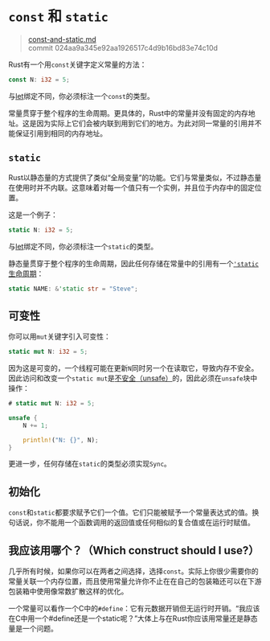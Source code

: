 # `const` 和 `static`

> [const-and-static.md](https://github.com/rust-lang/rust/blob/master/src/doc/book/const-and-static.md)
> <br>
> commit 024aa9a345e92aa1926517c4d9b16bd83e74c10d

Rust有一个用`const`关键字定义常量的方法：

```rust
const N: i32 = 5;
```

与[let](http://doc.rust-lang.org/nightly/book/variable-bindings.html)绑定不同，你必须标注一个`const`的类型。

常量贯穿于整个程序的生命周期。更具体的，Rust中的常量并没有固定的内存地址。这是因为实际上它们会被内联到用到它们的地方。为此对同一常量的引用并不能保证引用到相同的内存地址。

## `static`

Rust以静态量的方式提供了类似“全局变量”的功能。它们与常量类似，不过静态量在使用时并不内联。这意味着对每一个值只有一个实例，并且位于内存中的固定位置。

这是一个例子：

```rust
static N: i32 = 5;
```

与[let](http://doc.rust-lang.org/nightly/book/variable-bindings.html)绑定不同，你必须标注一个`static`的类型。

静态量贯穿于整个程序的生命周期，因此任何存储在常量中的引用有一个[`'static`生命周期](http://doc.rust-lang.org/nightly/book/lifetimes.html)：

```rust
static NAME: &'static str = "Steve";
```

## 可变性
你可以用`mut`关键字引入可变性：

```rust
static mut N: i32 = 5;
```

因为这是可变的，一个线程可能在更新`N`同时另一个在读取它，导致内存不安全。因此访问和改变一个`static mut`是[不安全（unsafe）](http://doc.rust-lang.org/nightly/book/unsafe.html)的，因此必须在`unsafe`块中操作：

```rust
# static mut N: i32 = 5;

unsafe {
    N += 1;

    println!("N: {}", N);
}
```

更进一步，任何存储在`static`的类型必须实现`Sync`。

## 初始化
`const`和`static`都要求赋予它们一个值。它们只能被赋予一个常量表达式的值。换句话说，你不能用一个函数调用的返回值或任何相似的复合值或在运行时赋值。

## 我应该用哪个？（Which construct should I use?）
几乎所有时候，如果你可以在两者之间选择，选择`const`。实际上你很少需要你的常量关联一个内存位置，而且使用常量允许你不止在在自己的包装箱还可以在下游包装箱中使用像常数扩散这样的优化。

一个常量可以看作一个C中的`#define`：它有元数据开销但无运行时开销。“我应该在C中用一个#define还是一个static呢？”大体上与在Rust你应该用常量还是静态量是一个问题。

